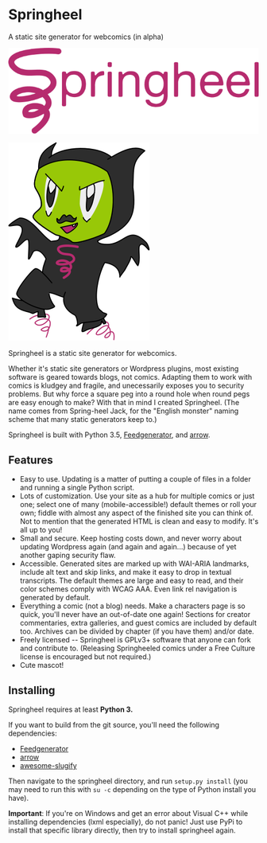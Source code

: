 # Springheel
A static site generator for webcomics (in alpha)

![](springheel-logo.svg)

![](jackie.svg)

Springheel is a static site generator for webcomics.

Whether it's static site generators or Wordpress plugins, most existing software is geared towards blogs, not comics. Adapting them to work with comics is kludgey and fragile, and unecessarily exposes you to security problems. But why force a square peg into a round hole when round pegs are easy enough to make? With that in mind I created Springheel. (The name comes from Spring-heel Jack, for the "English monster" naming scheme that many static generators keep to.)

Springheel is built with Python 3.5, [Feedgenerator](https://github.com/lkiesow/python-feedgen), and [arrow](https://github.com/crsmithdev/arrow/).

## Features

* Easy to use. Updating is a matter of putting a couple of files in a folder and running a single Python script.
* Lots of customization. Use your site as a hub for multiple comics or just one; select one of many (mobile-accessible!) default themes or roll your own; fiddle with almost any aspect of the finished site you can think of. Not to mention that the generated HTML is clean and easy to modify. It's all up to you!
* Small and secure. Keep hosting costs down, and never worry about updating Wordpress again (and again and again...) because of yet another gaping security flaw.
* Accessible. Generated sites are marked up with WAI-ARIA landmarks, include alt text and skip links, and make it easy to drop in textual transcripts. The default themes are large and easy to read, and their color schemes comply with WCAG AAA. Even link rel navigation is generated by default.
* Everything a comic (not a blog) needs. Make a characters page is so quick, you'll never have an out-of-date one again! Sections for creator commentaries, extra galleries, and guest comics are included by default too. Archives can be divided by chapter (if you have them) and/or date.
* Freely licensed -- Springheel is GPLv3+ software that anyone can fork and contribute to. (Releasing Springheeled comics under a Free Culture license is encouraged but not required.)
* Cute mascot!

## Installing

Springheel requires at least **Python 3.**

If you want to build from the git source, you'll need the following dependencies:

* [Feedgenerator](https://github.com/lkiesow/python-feedgen)
* [arrow](https://github.com/crsmithdev/arrow/)
* [awesome-slugify](https://github.com/dimka665/awesome-slugify)

Then navigate to the springheel directory, and run `setup.py install` (you may need to run this with `su -c` depending on the type of Python install you have).

**Important**: If you're on Windows and get an error about Visual C++ while installing dependencies (lxml especially), do not panic! Just use PyPi to install that specific library directly, then try to install springheel again.
